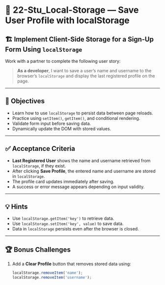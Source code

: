 # 🧠 22-Stu_Local-Storage — Save User Profile with localStorage

## 🏗️ Implement Client-Side Storage for a Sign-Up Form Using `localStorage`

Work with a partner to complete the following user story:

> **As a developer**, I want to save a user’s name and username to the browser’s `localStorage` and display the last registered profile on the page.

---

## 🧩 Objectives

- Learn how to use `localStorage` to persist data between page reloads.  
- Practice using `setItem()`, `getItem()`, and conditional rendering.  
- Validate form input before saving data.  
- Dynamically update the DOM with stored values.

---

## ✅ Acceptance Criteria

- **Last Registered User** shows the name and username retrieved from `localStorage`, if they exist.  
- After clicking **Save Profile**, the entered name and username are stored in `localStorage`.  
- The profile card updates immediately after saving.  
- A success or error message appears depending on input validity.

---

## 💡 Hints

- Use `localStorage.getItem('key')` to retrieve data.  
- Use `localStorage.setItem('key', value)` to save data.  
- Data in `localStorage` persists even after the browser is closed.

---

## 🏆 Bonus Challenges

1. Add a **Clear Profile** button that removes stored data using:
   ```js
   localStorage.removeItem('name');
   localStorage.removeItem('username');
